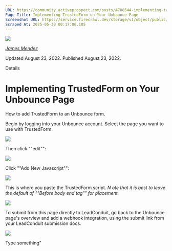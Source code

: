 ```yaml
---
URL: https://community.activeprospect.com/posts/4788544-implementing-trustedform-on-your-unbounce-page
Page Title: Implementing TrustedForm on Your Unbounce Page
Screenshot URL: https://service.firecrawl.dev/storage/v1/object/public/media/screenshot-46d5183d-2c1d-46ff-8e6f-bbefb028d714.png
Scraped At: 2025-05-30 00:17:06.105
---
```


[![](https://assets0.bloomfire.com/assets-b6c867b02e3d46ed7810cd4bf2caca14/images/default_user-icon.png)](https://community.activeprospect.com/memberships/8426788-james-mendez)

[_James Mendez_](https://community.activeprospect.com/memberships/8426788-james-mendez)

Updated August 23, 2022. Published August 23, 2022.

Details

# Implementing TrustedForm on Your Unbounce Page

How to add TrustedForm to an Unbounce form.

Begin by logging into your Unbounce account. Select the page you want to use with TrustedForm:

![](https://content0.bloomfire.com/thumbnails/contents/003/361/466/original.png?f=1661280763&Expires=1748567818&Signature=Ueej8ZW1bm9NfKiuoDF4tC04bfLg5ZtcRDc5T5~JNVHyKqJautkwycOld9-tQrphM4hr71KQ~pqXPNz5WT0a~jWLzK~~dr9XYeUAbqrgYIHHlNcp-2jNj6D~az8cDQbVSmWwT3IhthCtkOEjeFAz3muFG5Oq7OpRub8QfQZszlztuScYm67ZFs7DuRf7ynosUFiQFeAxDKTd5-eYI5rORuDenEEl9ySit8ZxeosfZ3AtuD8tgrQPgSZLKA7r9KuqVuGd7OcwTY5N017f6v4lCQ2DsP5CnAsU6JyaP~f5FmddzPT02~72ZBIFbRfsKqQovuYJ-SB0Fd2nTVci~usXxg__&Key-Pair-Id=APKAIDFCFZ2UHE5LPIUA)

Then click ""edit"":

![](https://content1.bloomfire.com/thumbnails/contents/003/361/476/original.png?f=1661281118&Expires=1748567818&Signature=SsJSVUWD4yfeAebOLuFm0qxMBbwveywHoFKN9NIxf1-82CGsBPxC0wQGqAon6tGBgaqyOU1L1~lpKsgWJZGYap1EWQosSQSDDSmQiR2vH~8niYQrBBtNLwXZFJlWm50gLPbDtAmEgiijgYQtBqnQqUQIUqjai29R4esdItr4PnciGtgd9zl81NGLkAAo5WFpD~7pk4wifJ9E4fLwxXcYjN5xmRROaVSD7Cf0nQAM6juvumwU1xv1JEC~M3jtXSQz-cOuHEPGOTUJMtJ~WwjLHtOcG~bmgUNR5hpmMkOfTLLCLxPw2coLkwpv~EYh2M1K3Hd01CKeN-uPy5tVr3xVyg__&Key-Pair-Id=APKAIDFCFZ2UHE5LPIUA)

Click ""Add New Javascript"":

![](https://content1.bloomfire.com/thumbnails/contents/003/361/478/original.png?f=1661281196&Expires=1748567818&Signature=fm~X9FE4G5SW74IAqW33Z28LRcZ0TjSVsyS8hgP15lvHp8vhpK0Og7zzIXyqOpXfg~A7bojxVfguMVd1Wr26W6RvSDfT5DKf-xF27oMZ-KDZNJpe6WNBAMTsqpMFN8mCKK5J4n9YHQbKWoBr09C99kXTC~ll5Gs5KKCqogk4y2fsFrgyLNofBs~h1ICtgq7FHOqzvj5jhM1cJNq8QlHqYmAMXZR-vqq8vLVKwyBbiJCpfKZpyrbv1TwAPM~046iyeXhDZa53FisNItQPdjcOS3hxIAK34y2JmMciTvwU28nbomKt1R5yZqDjm01adl-NSVY3qHGO-QLTZONBeMLbRA__&Key-Pair-Id=APKAIDFCFZ2UHE5LPIUA)

This is where you paste the TrustedForm script. _N_ _ote that it is best to leave the default of ""Before body end tag"" for placement._

![](https://content1.bloomfire.com/thumbnails/contents/003/361/485/original.png?f=1661281422&Expires=1748567818&Signature=s8advWigHydVn6iev1IK8wK1WBtpir0ogQzAWVNz6rXomCtaLej6N2oM3Wtdl7PaL-rI7JBoGwhCYUK5YIBj2C0I-2NqiDlErUHyj7nRF-V0BgYno5ofKAqqJHcGQYUJeW2dzFroxu0FdZ8R6eF2n1T1DXA5VkCHxtiM3t4g7gur1DygoCP15~a1Qv0IwZojQJGzgAUA~7WNnCfP36WySmLGa-s0l9ZXwjEyIXIoGwoFscAtlkzTw-j0G620UT1aifxSzT3HI289H8NVblHpQrdEniMhe2~GNPFke87j0b~rcTTB1X3kl5f3bPRxJ1D2RZ49~6qg6vr5BMX-x2ifnw__&Key-Pair-Id=APKAIDFCFZ2UHE5LPIUA)

To submit from this page directly to LeadConduit, go back to the Unbounce page's overview and add a webhook integration, using the submit link from your LeadConduit submission docs.

![](https://content0.bloomfire.com/thumbnails/contents/003/361/503/original.png?f=1661281959&Expires=1748567818&Signature=U-aZgXqIuGm1v8kkTri5Ng2HRmzOMOPkxrA-h51H4A~UFFPOuBv3pqf0WPXDkkXWozPBHvHq7TTxgVb~82UfPkBhDOkNbMH0JI189GZHylH16Ol-DsiWtvy8D03qClN~0RMUeAq6EsUKs8hc6I9yi14JMMJC7podtT0S8x6C4jvAWL44HfD2-J-N02UeAFtg~oXYumJrpbSGAzgoWNVkrKgNKqi84soraoLN6qdldJ-eXd8ZDRb5oCbmtCfUYk4Cd8lID12AgzGiHpsOnMw9TuQF7XUgso7Ugj1LGm7HviyiXUNBoWqxLBTT0SQGVceLVh1MD6nV1yQJ-NAKOvUvOQ__&Key-Pair-Id=APKAIDFCFZ2UHE5LPIUA)

Type something"

